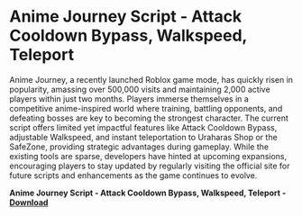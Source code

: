 <h1>Anime Journey Script - Attack Cooldown Bypass, Walkspeed, Teleport</h1>

Anime Journey, a recently launched Roblox game mode, has quickly risen in popularity, amassing over 500,000 visits and maintaining 2,000 active players within just two months. Players immerse themselves in a competitive anime-inspired world where training, battling opponents, and defeating bosses are key to becoming the strongest character. The current script offers limited yet impactful features like Attack Cooldown Bypass, adjustable Walkspeed, and instant teleportation to Uraharas Shop or the SafeZone, providing strategic advantages during gameplay. While the existing tools are sparse, developers have hinted at upcoming expansions, encouraging players to stay updated by regularly visiting the official site for future scripts and enhancements as the game continues to evolve.

**Anime Journey Script - Attack Cooldown Bypass, Walkspeed, Teleport - [Download](https://www.dlgram.com/public/files/api.php?shortened=PJrl3x)**


